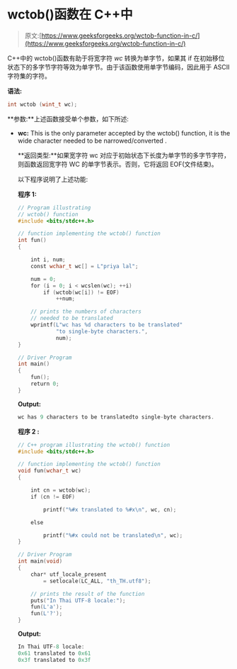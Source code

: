 # wctob()函数在 C++中

> 原文:[https://www.geeksforgeeks.org/wctob-function-in-c/](https://www.geeksforgeeks.org/wctob-function-in-c/)

C++中的 wctob()函数有助于将宽字符 *wc* 转换为单字节，如果其 if 在初始移位状态下的多字节字符等效为单字节。由于该函数使用单字节编码，因此用于 ASCII 字符集的字符。

**语法:**

```cpp
int wctob (wint_t wc);

```

**参数:**上述函数接受单个参数，如下所述:

*   **wc:** This is the only parameter accepted by the wctob() function, it is the wide character needed to be narrowed/converted .

    **返回类型:**如果宽字符 wc 对应于初始状态下长度为单字节的多字节字符，则函数返回宽字符 WC 的单字节表示。否则，它将返回 EOF(文件结束)。

    以下程序说明了上述功能:

    **程序 1:**

    ```cpp
    // Program illustrating
    // wctob() function
    #include <bits/stdc++.h>

    // function implementing the wctob() function
    int fun()
    {

        int i, num;
        const wchar_t wc[] = L"priya lal";

        num = 0;
        for (i = 0; i < wcslen(wc); ++i)
            if (wctob(wc[i]) != EOF)
                ++num;

        // prints the numbers of characters
        // needed to be translated
        wprintf(L"wc has %d characters to be translated"
                "to single-byte characters.",
                num);
    }

    // Driver Program
    int main()
    {
        fun();
        return 0;
    }
    ```

    **Output:**

    ```cpp
    wc has 9 characters to be translatedto single-byte characters.

    ```

    **程序 2 :**

    ```cpp
    // C++ program illustrating the wctob() function
    #include <bits/stdc++.h>

    // function implementing the wctob() function
    void fun(wchar_t wc)
    {

        int cn = wctob(wc);
        if (cn != EOF)

            printf("%#x translated to %#x\n", wc, cn);

        else

            printf("%#x could not be translated\n", wc);
    }

    // Driver Program
    int main(void)
    {
        char* utf_locale_present
            = setlocale(LC_ALL, "th_TH.utf8");

        // prints the result of the function
        puts("In Thai UTF-8 locale:");
        fun(L'a');
        fun(L'?');
    }
    ```

    **Output:**

    ```cpp
    In Thai UTF-8 locale:
    0x61 translated to 0x61
    0x3f translated to 0x3f

    ```